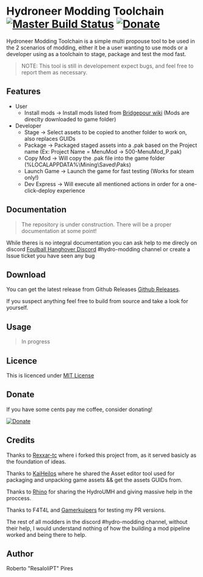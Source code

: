 # Hydroneer Modding Toolchain [![Master Build Status](https://github.com/ResaloliPT/HydroModTool/actions/workflows/dotnet.yml/badge.svg?branch=master)](https://github.com/ResaloliPT/HydroModTool/actions/workflows/dotnet.yml) [![Donate](https://www.paypalobjects.com/en_US/i/btn/btn_donate_SM.gif)](https://paypal.me/ResaloliPT)

Hydroneer Modding Toolchain is a simple multi propouse tool to be used in the 2 scenarios of modding, either it be a user wanting to use mods or a developer using as a toolchain to stage, package and test the mod fast.

> NOTE: This tool is still in developement expect bugs, and feel free to report them as necessary.

## Features

- User
  - Install mods -> Install mods listed from [Bridgepour wiki](https://bridgepour.com/legacy-mods) (Mods are direclty downloaded to game folder)
- Developer
  - Stage -> Select assets to be copied to another folder to work on, also replaces GUIDs
  - Package -> Packaged staged assets into a .pak based on the Project name (Ex: Project Name = MenuMod -> 500-MenuMod_P.pak)
  - Copy Mod -> Will copy the .pak file into the game folder (%LOCALAPPDATA%\Mining\Saved\Paks)
  - Launch Game -> Launch the game for fast testing (Works for steam only!)
  - Dev Express -> Will execute all mentioned actions in order for a one-click-deploy experience

## Documentation

> The repository is under construction. There will be a proper documentation at some point!

While theres is no integral documentation you can ask help to me direcly on discord [Foulball Hanghover Discord](https://discord.com/invite/foulballhangover) #hydro-modding channel or create a Issue ticket you have seen any bug

## Download

You can get the latest release from Github Releases [Github Releases](https://github.com/ResaloliPT/HydroModTool/releases).

If you suspect anything feel free to build from source and take a look for yourself.

## Usage

> In progress

## Licence

This is licenced under [MIT License](https://github.com/ResaloliPT/HydroModTool/blob/master/Licence.txt)

## Donate

If you have some cents pay me coffee, consider donating!

[![Donate](https://www.paypalobjects.com/en_US/i/btn/btn_donate_SM.gif)](https://paypal.me/ResaloliPT)

## Credits

Thanks to [Rexxar-tc](https://github.com/rexxar-tc) where i forked this project from, as it served basicly as the foundation of ideas.

Thanks to [KaiHeilos](https://github.com/kaiheilos) where he shared the Asset editor tool used for packaging and unpacking game assets && get the assets GUIDs from.

Thanks to [Rhino](https://github.com/RHlNO) for sharing the HydroUMH and giving massive help in the proccess.

Thanks to F4T4L and [Gamerkuipers](https://github.com/Gamerkuipers) for testing my PR versions.

The rest of all modders in the discord #hydro-modding channel, without their help, I would understand nothing of how the building a mod pipeline worked and being there to help.

## Author

Roberto "ResaloliPT" Pires
